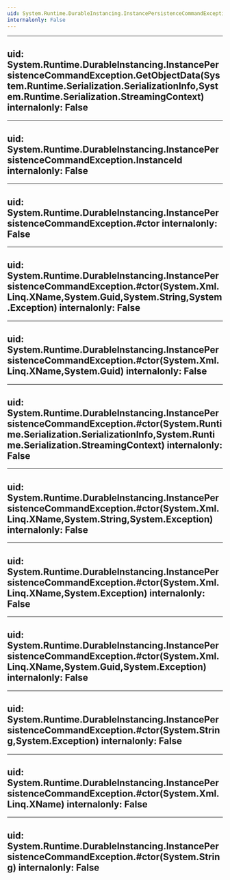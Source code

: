 ```yaml
---
uid: System.Runtime.DurableInstancing.InstancePersistenceCommandException
internalonly: False
---
```


---
uid: System.Runtime.DurableInstancing.InstancePersistenceCommandException.GetObjectData(System.Runtime.Serialization.SerializationInfo,System.Runtime.Serialization.StreamingContext)
internalonly: False
---

---
uid: System.Runtime.DurableInstancing.InstancePersistenceCommandException.InstanceId
internalonly: False
---

---
uid: System.Runtime.DurableInstancing.InstancePersistenceCommandException.#ctor
internalonly: False
---

---
uid: System.Runtime.DurableInstancing.InstancePersistenceCommandException.#ctor(System.Xml.Linq.XName,System.Guid,System.String,System.Exception)
internalonly: False
---

---
uid: System.Runtime.DurableInstancing.InstancePersistenceCommandException.#ctor(System.Xml.Linq.XName,System.Guid)
internalonly: False
---

---
uid: System.Runtime.DurableInstancing.InstancePersistenceCommandException.#ctor(System.Runtime.Serialization.SerializationInfo,System.Runtime.Serialization.StreamingContext)
internalonly: False
---

---
uid: System.Runtime.DurableInstancing.InstancePersistenceCommandException.#ctor(System.Xml.Linq.XName,System.String,System.Exception)
internalonly: False
---

---
uid: System.Runtime.DurableInstancing.InstancePersistenceCommandException.#ctor(System.Xml.Linq.XName,System.Exception)
internalonly: False
---

---
uid: System.Runtime.DurableInstancing.InstancePersistenceCommandException.#ctor(System.Xml.Linq.XName,System.Guid,System.Exception)
internalonly: False
---

---
uid: System.Runtime.DurableInstancing.InstancePersistenceCommandException.#ctor(System.String,System.Exception)
internalonly: False
---

---
uid: System.Runtime.DurableInstancing.InstancePersistenceCommandException.#ctor(System.Xml.Linq.XName)
internalonly: False
---

---
uid: System.Runtime.DurableInstancing.InstancePersistenceCommandException.#ctor(System.String)
internalonly: False
---
